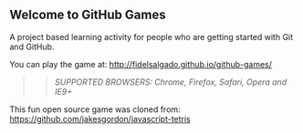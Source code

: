 ## Welcome to GitHub Games

A project based learning activity for people who are getting started with Git and GitHub.

You can play the game at: http://fidelsalgado.github.io/github-games/

>> _*SUPPORTED BROWSERS*: Chrome, Firefox, Safari, Opera and IE9+_

This fun open source game was cloned from: https://github.com/jakesgordon/javascript-tetris
